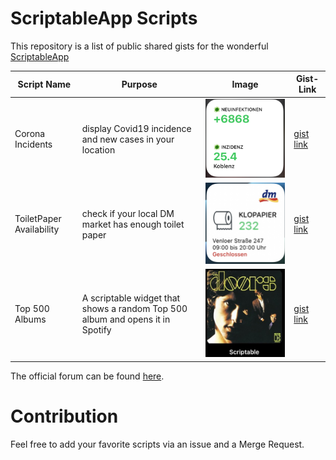 # ScriptableApp Scripts
This repository is a list of public shared gists for the wonderful [ScriptableApp](https://scriptable.app)

| Script Name | Purpose | Image | Gist-Link|
| --- | --- | --- | --- |
| Corona Incidents | display Covid19 incidence and new cases in your location | ![CoronaIncidents](./images/corona_incidents.png) | [gist link](https://gist.githubusercontent.com/oliverandrich/0f34c8d4e6de4b6ff32937c584009a65/raw/64bbfd3f2aa9550aae5440de1deb8f84e98e4c93/incidens_and_newcases.js) | 
| ToiletPaper Availability | check if your local DM market has enough toilet paper | ![toiletPaper](./images/toilet_paper.png) | [gist link](https://gist.github.com/marco79cgn/23ce08fd8711ee893a3be12d4543f2d2) | 
| Top 500 Albums | A scriptable widget that shows a random Top 500 album and opens it in Spotify | ![top500](./images/top500.png) | [gist link](https://gist.github.com/marco79cgn/ecd1cfe3da06008da9fb9f5d1fa37a1d) |

The official forum can be found [here](https://talk.automators.fm/t/widget-examples/7994/464).

# Contribution
Feel free to add your favorite scripts via an issue and a Merge Request.